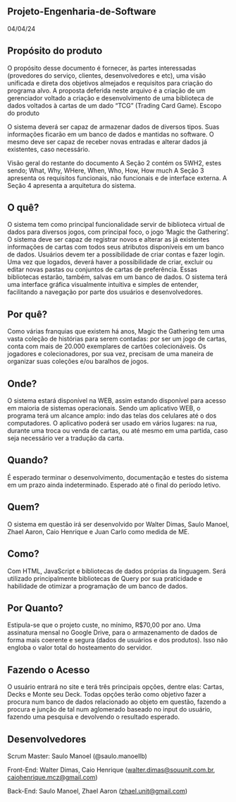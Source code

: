 ## Projeto-Engenharia-de-Software
04/04/24
## Propósito do produto

O propósito desse documento é fornecer, às partes interessadas (provedores do serviço, clientes, desenvolvedores e etc), uma visão unificada e direta dos objetivos almejados e requisitos para criação do programa alvo. A proposta deferida neste arquivo é a criação de um gerenciador voltado a criação e desenvolvimento de uma biblioteca de dados voltados à cartas de um dado “TCG” (Trading Card Game).
Escopo do produto

O sistema deverá ser capaz de armazenar dados de diversos tipos. Suas informações ficarão em um banco de dados e mantidas no software. O mesmo deve ser capaz de receber novas entradas e alterar dados já existentes, caso necessário.

Visão geral do restante do documento
	A Seção 2 contém os 5WH2, estes sendo; What, Why, WHere, When, Who, How, How much
	A Seção 3 apresenta os requisitos funcionais, não funcionais e de interface externa.
	A Seção 4 apresenta a arquitetura do sistema.



## O quê?
	
  O sistema tem como principal funcionalidade servir de biblioteca virtual de dados para diversos jogos, com principal foco, o jogo ‘Magic the Gathering’. O sistema deve ser capaz de registrar novos e alterar as já existentes informações de cartas com todos seus atributos disponíveis em um banco de dados.
Usuários devem ter a possibilidade de criar contas e fazer login. Uma vez que logados, deverá haver a possibilidade de criar, excluir ou editar novas pastas ou conjuntos de cartas de preferência. Essas bibliotecas estarão, também, salvas em um banco de dados.
  O sistema terá uma interface gráfica visualmente intuitiva e simples de entender, facilitando a navegação por parte dos usuários e desenvolvedores.

## Por quê?
	
  Como várias franquias que existem há anos, Magic the Gathering tem uma vasta coleção de histórias para serem contadas: por ser um jogo de cartas, conta com mais de 20.000 exemplares de cartões colecionáveis. Os jogadores e colecionadores, por sua vez, precisam de uma maneira de organizar suas coleções e/ou baralhos de jogos.

## Onde?

  O sistema estará disponível na WEB, assim estando disponível para acesso em maioria de sistemas operacionais. 
Sendo um aplicativo WEB, o programa terá um alcance amplo: indo das telas dos celulares até o dos computadores. O aplicativo poderá ser usado em vários lugares: na rua, durante uma troca ou venda de cartas, ou até mesmo em uma partida, caso seja necessário ver a tradução da carta.

## Quando?

  É esperado terminar o desenvolvimento, documentação e testes do sistema em um prazo ainda indeterminado. Esperado até o final do período letivo.

## Quem?

  O sistema em questão irá ser desenvolvido por Walter Dimas, Saulo Manoel, Zhael Aaron, Caio Henrique e Juan Carlo como medida de ME.

## Como?

  Com HTML, JavaScript e bibliotecas de dados próprias da linguagem. Será utilizado principalmente bibliotecas de Query por sua praticidade e habilidade de otimizar a programação de um banco de dados.

## Por Quanto?
	
   Estipula-se que o projeto custe, no mínimo, R$70,00 por ano. Uma assinatura mensal no Google Drive, para o armazenamento de dados de forma mais coerente e segura (dados de usuários e dos produtos). Isso não engloba o valor total do hosteamento do servidor.

## Fazendo o Acesso

   
  O usuário entrará no site e terá três principais opções, dentre elas: Cartas, Decks e Monte seu Deck. Todas opções terão como objetivo fazer a procura num banco de dados relacionado ao objeto em questão, fazendo a procura e junção de tal num aglomerado baseado no input do usuário, fazendo uma pesquisa e devolvendo o resultado esperado.
  
    
  

  



## Desenvolvedores


Scrum Master: Saulo Manoel (@saulo.manoellb)

Front-End: Walter Dimas, Caio Henrique (walter.dimas@souunit.com.br, caiohenrique.mcz@gmail.com)

Back-End: Saulo Manoel, Zhael Aaron (zhael.unit@gmail.com)
